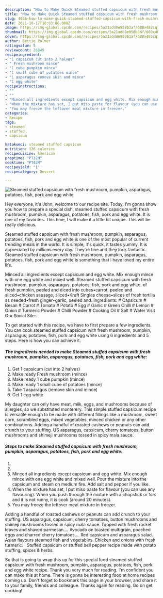 ```yaml
---
description: "How to Make Quick Steamed stuffed capsicum with fresh mushroom, pumpkin, asparagus, potatoes, fish, pork and egg white"
title: "How to Make Quick Steamed stuffed capsicum with fresh mushroom, pumpkin, asparagus, potatoes, fish, pork and egg white"
slug: 4956-how-to-make-quick-steamed-stuffed-capsicum-with-fresh-mushroom-pumpkin-asparagus-potatoes-fish-pork-and-egg-white
date: 2021-10-17T18:03:06.000Z
image: https://img-global.cpcdn.com/recipes/5a21add8e958b3af/680x482cq70/steamed-stuffed-capsicum-with-fresh-mushroom-pumpkin-asparagus-potatoes-fish-pork-and-egg-white-recipe-main-photo.jpg
thumbnail: https://img-global.cpcdn.com/recipes/5a21add8e958b3af/680x482cq70/steamed-stuffed-capsicum-with-fresh-mushroom-pumpkin-asparagus-potatoes-fish-pork-and-egg-white-recipe-main-photo.jpg
cover: https://img-global.cpcdn.com/recipes/5a21add8e958b3af/680x482cq70/steamed-stuffed-capsicum-with-fresh-mushroom-pumpkin-asparagus-potatoes-fish-pork-and-egg-white-recipe-main-photo.jpg
author: Bettie Palmer
ratingvalue: 5
reviewcount: 26849
recipeingredient:
- "1 capsicum cut into 2 halves"
- " Fresh mushroom mince"
- "1 cube pumpkin mince"
- "1 small cube of potatoes mince"
- "1 asparagus remove skin and mince"
- "1 egg white"
recipeinstructions:
- ""
- ""
- "Minced all ingredients except capsicum and egg white. Mix enough mince with one egg white and mixed well. Pour the mixture into the capsicum and steam on medium fire. Add salt and pepper if you like."
- "When the mixture has set, I put miso paste for flavour (you can use any flavouring). When you push through the mixture with a chopstick or folk and it is not runny, it is cook (around 20 minutes)."
- "You may freeze the leftover meat mixture in freezer."
categories:
- Recipe
tags:
- steamed
- stuffed
- capsicum

katakunci: steamed stuffed capsicum 
nutrition: 126 calories
recipecuisine: American
preptime: "PT32M"
cooktime: "PT42M"
recipeyield: "1"
recipecategory: Dessert

---
```



![Steamed stuffed capsicum with fresh mushroom, pumpkin, asparagus, potatoes, fish, pork and egg white](https://img-global.cpcdn.com/recipes/5a21add8e958b3af/680x482cq70/steamed-stuffed-capsicum-with-fresh-mushroom-pumpkin-asparagus-potatoes-fish-pork-and-egg-white-recipe-main-photo.jpg)

Hey everyone, it's John, welcome to our recipe site. Today, I'm gonna show you how to prepare a special dish, steamed stuffed capsicum with fresh mushroom, pumpkin, asparagus, potatoes, fish, pork and egg white. It is one of my favorites. This time, I will make it a little bit unique. This will be really delicious.

Steamed stuffed capsicum with fresh mushroom, pumpkin, asparagus, potatoes, fish, pork and egg white is one of the most popular of current trending meals in the world. It is simple, it's quick, it tastes yummy. It is appreciated by millions every day. They're fine and they look fantastic. Steamed stuffed capsicum with fresh mushroom, pumpkin, asparagus, potatoes, fish, pork and egg white is something that I have loved my entire life.

Minced all ingredients except capsicum and egg white. Mix enough mince with one egg white and mixed well. Steamed stuffed capsicum with fresh mushroom, pumpkin, asparagus, potatoes, fish, pork and egg white. of fresh pumpkin, peeled and diced into cubes•carrot, peeled and sliced•chicken sausage, sliced•Kraft Singles cheese•slices of fresh tortilla as needed•fresh ginger•garlic, peeled and. Ingredients: # Capsicum # Besan # Carrot # Tomato # Potato # Egg # Garlic # Green Chilli # Lemon # Onion # Turmeric Powder # Chilli Powder # Cooking Oil # Salt # Water Visit Our Social Site:.


To get started with this recipe, we have to first prepare a few ingredients. You can cook steamed stuffed capsicum with fresh mushroom, pumpkin, asparagus, potatoes, fish, pork and egg white using 6 ingredients and 5 steps. Here is how you can achieve it.

<!--inarticleads1-->

##### The ingredients needed to make Steamed stuffed capsicum with fresh mushroom, pumpkin, asparagus, potatoes, fish, pork and egg white:

1. Get 1 capsicum (cut into 2 halves)
1. Make ready  Fresh mushroom (mince)
1. Make ready 1 cube pumpkin (mince)
1. Make ready 1 small cube of potatoes (mince)
1. Take 1 asparagus (remove skin and mince)
1. Get 1 egg white


My daughter can only have meat, milk, eggs, and mushrooms because of allergies, so we substituted monterery. This simple stuffed capsicum recipe is versatile enough to be made with different fillings like a mushroom, sweet corn, scrambled eggs, mixed vegetables, minced chicken or any other combinations. Adding a handful of roasted cashews or peanuts can add crunch to your stuffing. US asparagus, capsicum, cherry tomatoes, button mushrooms and shimeji mushrooms tossed in spicy mala sauce. 

<!--inarticleads2-->

##### Steps to make Steamed stuffed capsicum with fresh mushroom, pumpkin, asparagus, potatoes, fish, pork and egg white:

1. 
1. 
1. Minced all ingredients except capsicum and egg white. Mix enough mince with one egg white and mixed well. Pour the mixture into the capsicum and steam on medium fire. Add salt and pepper if you like.
1. When the mixture has set, I put miso paste for flavour (you can use any flavouring). When you push through the mixture with a chopstick or folk and it is not runny, it is cook (around 20 minutes).
1. You may freeze the leftover meat mixture in freezer.


Adding a handful of roasted cashews or peanuts can add crunch to your stuffing. US asparagus, capsicum, cherry tomatoes, button mushrooms and shimeji mushrooms tossed in spicy mala sauce. Topped with fresh rocket leaves and shaved parmesan.… Avocado on toasted multigrain, poached eggs and charred cherry tomatoes.… Red capsicum and asparagus salad. Asian flavours steamed fish and vegetables. Chicken and onions with fresh turmeric. · Stuffed capsicum or stuffed bell pepper recipe made with potato stuffing, spices &amp; herbs. 

So that is going to wrap this up for this special food steamed stuffed capsicum with fresh mushroom, pumpkin, asparagus, potatoes, fish, pork and egg white recipe. Thank you very much for reading. I'm confident you can make this at home. There is gonna be interesting food at home recipes coming up. Don't forget to bookmark this page in your browser, and share it to your family, friends and colleague. Thanks again for reading. Go on get cooking!
